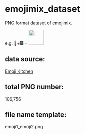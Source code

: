 # emojimix_dataset

PNG format dataset of emojimix.

e.g. 🥒+🎆 = <img src="https://www.gstatic.com/android/keyboard/emojikitchen/20230418/u1f386/u1f386_u1f952.png" width="48">

## data source: 

[Emoji Kitchen](https://emojikitchen.dev/)


## total PNG number: 

106,756

## file name template:

emoji1_emoji2.png